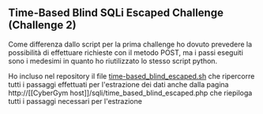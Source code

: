 ## Time-Based Blind SQLi Escaped Challenge (Challenge 2)

Come differenza dallo script per la prima challenge ho dovuto prevedere la possibilità di effettuare richieste con il metodo POST,
ma i passi eseguiti sono i medesimi in quanto ho riutilizzato lo stesso script python.

Ho incluso nel repository il file [time-based_blind_escaped.sh](time-based_blind_escaped.sh) che ripercorre tutti i passaggi effettuati per l'estrazione dei dati anche dalla pagina 
http://[[CyberGym host]]/sqli/time_based_blind_escaped.php che riepiloga tutti i passaggi necessari per l'estrazione
